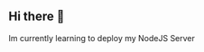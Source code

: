 ## Hi there 👋
Im currently learning to deploy my NodeJS Server

<!--
**Ilajo123/Ilajo123** is a ✨ _special_ ✨ repository because its `README.md` (this file) appears on your GitHub profile.

Here are some ideas to get you started:

- 🔭 I’m currently working in Saudi Arabia
- 🌱 I’m currently learning HTML, CSS, JavaScript and NodeJS
- 👯 I’m looking to collaborate on ...
- 🤔 I’m looking for help with ...
- 💬 Ask me about ...
- 📫 How to reach me: ...
- 😄 Pronouns: Just Male
- ⚡ Fun fact: ...
-->
